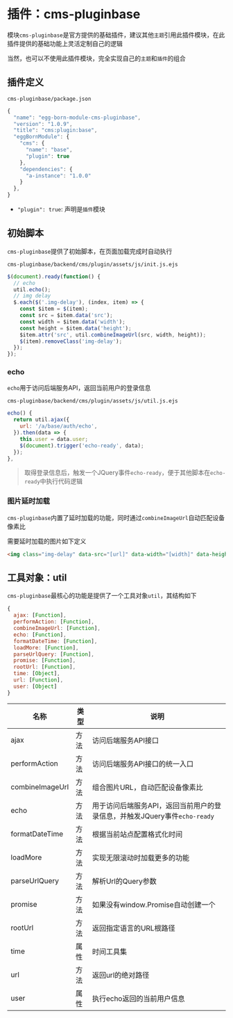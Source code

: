 # 插件：cms-pluginbase

模块`cms-pluginbase`是官方提供的基础插件，建议其他`主题`引用此插件模块，在此插件提供的基础功能上灵活定制自己的逻辑

当然，也可以不使用此插件模块，完全实现自己的`主题`和`插件`的组合

## 插件定义

`cms-pluginbase/package.json`

``` javascript
{
  "name": "egg-born-module-cms-pluginbase",
  "version": "1.0.9",
  "title": "cms:plugin:base",
  "eggBornModule": {
    "cms": {
      "name": "base",
      "plugin": true
    },
    "dependencies": {
      "a-instance": "1.0.0"
    }
  },
}
```

- `"plugin": true`: 声明是`插件`模块

## 初始脚本

`cms-pluginbase`提供了初始脚本，在页面加载完成时自动执行

`cms-pluginbase/backend/cms/plugin/assets/js/init.js.ejs`

``` javascript
$(document).ready(function() {
  // echo
  util.echo();
  // img delay
  $.each($('.img-delay'), (index, item) => {
    const $item = $(item);
    const src = $item.data('src');
    const width = $item.data('width');
    const height = $item.data('height');
    $item.attr('src', util.combineImageUrl(src, width, height));
    $(item).removeClass('img-delay');
  });
});
```

### echo

`echo`用于访问后端服务API，返回当前用户的登录信息

`cms-pluginbase/backend/cms/plugin/assets/js/util.js.ejs`

``` javascript
echo() {
  return util.ajax({
    url: '/a/base/auth/echo',
  }).then(data => {
    this.user = data.user;
    $(document).trigger('echo-ready', data);
  });
},
```

> 取得登录信息后，触发一个JQuery事件`echo-ready`，便于其他脚本在`echo-ready`中执行代码逻辑

### 图片延时加载

`cms-pluginbase`内置了延时加载的功能，同时通过`combineImageUrl`自动匹配设备像素比

需要延时加载的图片如下定义

``` html
<img class="img-delay" data-src="[url]" data-width="[width]" data-height="[height]">
```

## 工具对象：util

`cms-pluginbase`最核心的功能是提供了一个工具对象`util`，其结构如下

``` javascript
{
  ajax: [Function],
  performAction: [Function],
  combineImageUrl: [Function],
  echo: [Function],
  formatDateTime: [Function],
  loadMore: [Function],
  parseUrlQuery: [Function],
  promise: [Function],
  rootUrl: [Function],
  time: [Object],
  url: [Function],
  user: [Object]
}
```

|名称|类型|说明|
|-|-|-|
|ajax|方法|访问后端服务API接口|
|performAction|方法|访问后端服务API接口的统一入口|
|combineImageUrl|方法|组合图片URL，自动匹配设备像素比|
|echo|方法|用于访问后端服务API，返回当前用户的登录信息，并触发JQuery事件`echo-ready`|
|formatDateTime|方法|根据当前站点配置格式化时间|
|loadMore|方法|实现无限滚动时加载更多的功能|
|parseUrlQuery|方法|解析Url的Query参数|
|promise|方法|如果没有window.Promise自动创建一个|
|rootUrl|方法|返回指定语言的URL根路径|
|time|属性|时间工具集|
|url|方法|返回url的绝对路径|
|user|属性|执行echo返回的当前用户信息|




